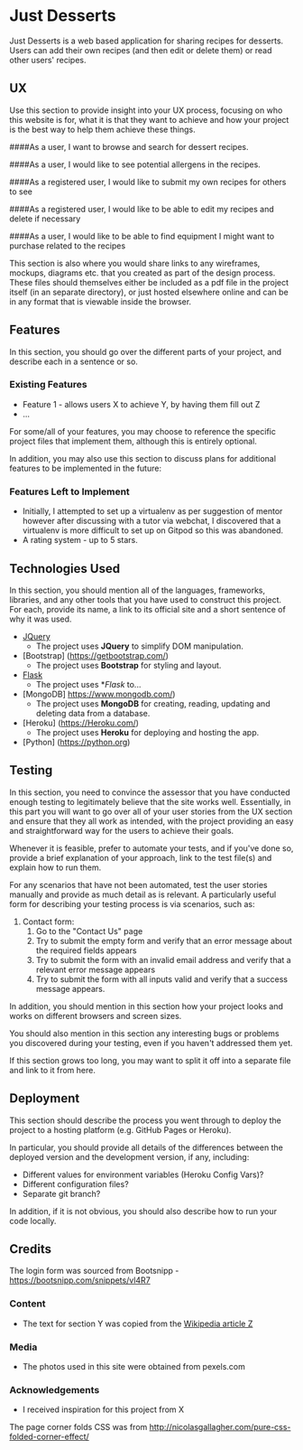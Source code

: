 # Just Desserts

Just Desserts is a web based application for sharing recipes for desserts.
Users can add their own recipes (and then edit or delete them) or read other users' recipes. 
 
## UX
 
Use this section to provide insight into your UX process, focusing on who this website is for, what it is that they want to achieve and how your project is the best way to help them achieve these things.

####As a user, I want to browse and search for dessert recipes.

####As a user, I would like to see potential allergens in the recipes.

####As a registered user, I would like to submit my own recipes for others to see

####As a registered user, I would like to be able to edit my recipes and delete if necessary

####As a user, I would like to be able to find equipment I might want to purchase related to the recipes


This section is also where you would share links to any wireframes, mockups, diagrams etc. that you created as part of the design process. These files should themselves either be included as a pdf file in the project itself (in an separate directory), or just hosted elsewhere online and can be in any format that is viewable inside the browser.

## Features

In this section, you should go over the different parts of your project, and describe each in a sentence or so.
 
### Existing Features
- Feature 1 - allows users X to achieve Y, by having them fill out Z
- ...

For some/all of your features, you may choose to reference the specific project files that implement them, although this is entirely optional.

In addition, you may also use this section to discuss plans for additional features to be implemented in the future:

### Features Left to Implement
- Initially, I attempted to set up a virtualenv as per suggestion of mentor however after discussing with a tutor via webchat, I discovered that a virtualenv is more difficult to set up on Gitpod 
so this was abandoned. 
- A rating system - up to 5 stars.

## Technologies Used

In this section, you should mention all of the languages, frameworks, libraries, and any other tools that you have used to construct this project. For each, provide its name, a link to its official site and a short sentence of why it was used.

- [JQuery](https://jquery.com)
    - The project uses **JQuery** to simplify DOM manipulation.
- [Bootstrap]  (https://getbootstrap.com/)
    - The project uses **Bootstrap** for styling and layout.
- [Flask](https://flask.palletsprojects.com/en/1.1.x/)
    - The project uses **Flask* to...
- [MongoDB] https://www.mongodb.com/)
    - The project uses **MongoDB** for creating, reading, updating and deleting data from a database.
- [Heroku]  (https://Heroku.com/)
    - The project uses **Heroku** for deploying and hosting the app.
- [Python] (https://python.org)


## Testing

In this section, you need to convince the assessor that you have conducted enough testing to legitimately believe that the site works well. Essentially, in this part you will want to go over all of your user stories from the UX section and ensure that they all work as intended, with the project providing an easy and straightforward way for the users to achieve their goals.

Whenever it is feasible, prefer to automate your tests, and if you've done so, provide a brief explanation of your approach, link to the test file(s) and explain how to run them.

For any scenarios that have not been automated, test the user stories manually and provide as much detail as is relevant. A particularly useful form for describing your testing process is via scenarios, such as:

1. Contact form:
    1. Go to the "Contact Us" page
    2. Try to submit the empty form and verify that an error message about the required fields appears
    3. Try to submit the form with an invalid email address and verify that a relevant error message appears
    4. Try to submit the form with all inputs valid and verify that a success message appears.

In addition, you should mention in this section how your project looks and works on different browsers and screen sizes.

You should also mention in this section any interesting bugs or problems you discovered during your testing, even if you haven't addressed them yet.

If this section grows too long, you may want to split it off into a separate file and link to it from here.

## Deployment

This section should describe the process you went through to deploy the project to a hosting platform (e.g. GitHub Pages or Heroku).

In particular, you should provide all details of the differences between the deployed version and the development version, if any, including:
- Different values for environment variables (Heroku Config Vars)?
- Different configuration files?
- Separate git branch?

In addition, if it is not obvious, you should also describe how to run your code locally.


## Credits
The login form was sourced from Bootsnipp - https://bootsnipp.com/snippets/vl4R7

### Content
- The text for section Y was copied from the [Wikipedia article Z](https://en.wikipedia.org/wiki/Z)

### Media
- The photos used in this site were obtained from pexels.com

### Acknowledgements

- I received inspiration for this project from X

The page corner folds CSS was from http://nicolasgallagher.com/pure-css-folded-corner-effect/